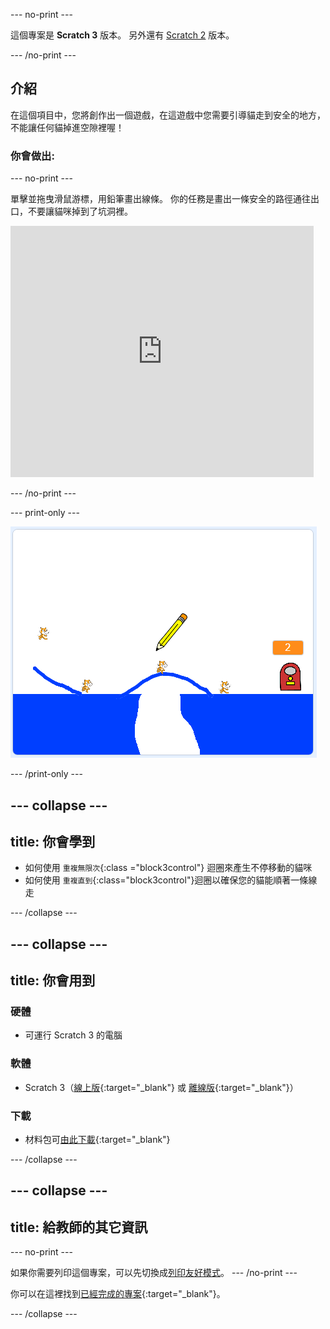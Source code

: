 --- no-print ---

這個專案是 **Scratch 3** 版本。 另外還有 [Scratch 2](https://projects.raspberrypi.org/zh-TW/projects/cats-scratch2) 版本。

--- /no-print ---

## 介紹

在這個項目中，您將創作出一個遊戲，在這遊戲中您需要引導貓走到安全的地方，不能讓任何貓掉進空隙裡喔！

### 你會做出:

--- no-print ---

單擊並拖曳滑鼠游標，用鉛筆畫出線條。 你的任務是畫出一條安全的路徑通往出口，不要讓貓咪掉到了坑洞裡。

<div class="scratch-preview">
  <iframe allowtransparency="true" width="485" height="402" src="https://scratch.mit.edu/projects/embed/416384594/?autostart=false" frameborder="0" scrolling="no"></iframe>
</div>

--- /no-print ---

--- print-only ---

![搶救貓咪大作戰](images/cats-finished.png)

--- /print-only ---

--- collapse ---
---
title: 你會學到
---

+ 如何使用 `重複無限次`{:class ="block3control"} 迴圈來產生不停移動的貓咪
+ 如何使用 `重複直到`{:class="block3control"}迴圈以確保您的貓能順著一條線走

--- /collapse ---

--- collapse ---
---
title: 你會用到
---

### 硬體

+ 可運行 Scratch 3 的電腦

### 軟體

+ Scratch 3（[線上版](http://rpf.io/scratchon){:target="_blank"} 或 [離線版](http://rpf.io/scratchoff){:target="_blank"}）

### 下載

+ 材料包可[由此下載](http://rpf.io/p/zh-TW/cats-go){:target="_blank"}

--- /collapse ---

--- collapse ---
---
title: 給教師的其它資訊
---

--- no-print ---

如果你需要列印這個專案，可以先切換成[列印友好模式](https://projects.raspberrypi.org/zh-TW/projects/cats/print)。 --- /no-print ---

你可以在這裡找到[已經完成的專案](http://rpf.io/p/zh-TW/cats-get){:target="_blank"}。

--- /collapse ---
